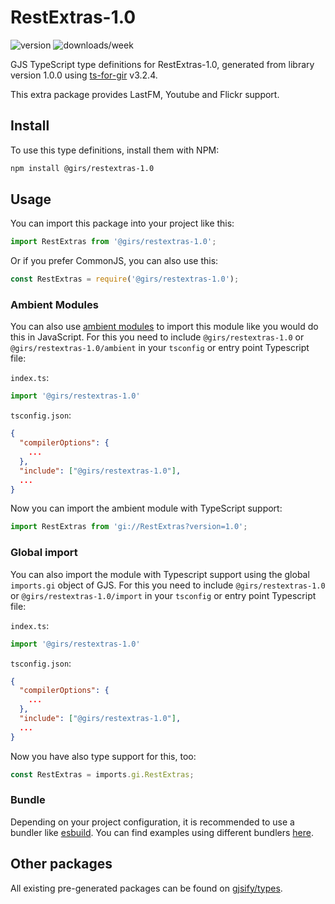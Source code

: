 
# RestExtras-1.0

![version](https://img.shields.io/npm/v/@girs/restextras-1.0)
![downloads/week](https://img.shields.io/npm/dw/@girs/restextras-1.0)


GJS TypeScript type definitions for RestExtras-1.0, generated from library version 1.0.0 using [ts-for-gir](https://github.com/gjsify/ts-for-gir) v3.2.4.

This extra package provides LastFM, Youtube and Flickr support.

## Install

To use this type definitions, install them with NPM:
```bash
npm install @girs/restextras-1.0
```

## Usage

You can import this package into your project like this:
```ts
import RestExtras from '@girs/restextras-1.0';
```

Or if you prefer CommonJS, you can also use this:
```ts
const RestExtras = require('@girs/restextras-1.0');
```

### Ambient Modules

You can also use [ambient modules](https://github.com/gjsify/ts-for-gir/tree/main/packages/cli#ambient-modules) to import this module like you would do this in JavaScript.
For this you need to include `@girs/restextras-1.0` or `@girs/restextras-1.0/ambient` in your `tsconfig` or entry point Typescript file:

`index.ts`:
```ts
import '@girs/restextras-1.0'
```

`tsconfig.json`:
```json
{
  "compilerOptions": {
    ...
  },
  "include": ["@girs/restextras-1.0"],
  ...
}
```

Now you can import the ambient module with TypeScript support: 

```ts
import RestExtras from 'gi://RestExtras?version=1.0';
```

### Global import

You can also import the module with Typescript support using the global `imports.gi` object of GJS.
For this you need to include `@girs/restextras-1.0` or `@girs/restextras-1.0/import` in your `tsconfig` or entry point Typescript file:

`index.ts`:
```ts
import '@girs/restextras-1.0'
```

`tsconfig.json`:
```json
{
  "compilerOptions": {
    ...
  },
  "include": ["@girs/restextras-1.0"],
  ...
}
```

Now you have also type support for this, too:

```ts
const RestExtras = imports.gi.RestExtras;
```

### Bundle

Depending on your project configuration, it is recommended to use a bundler like [esbuild](https://esbuild.github.io/). You can find examples using different bundlers [here](https://github.com/gjsify/ts-for-gir/tree/main/examples).

## Other packages

All existing pre-generated packages can be found on [gjsify/types](https://github.com/gjsify/types).

